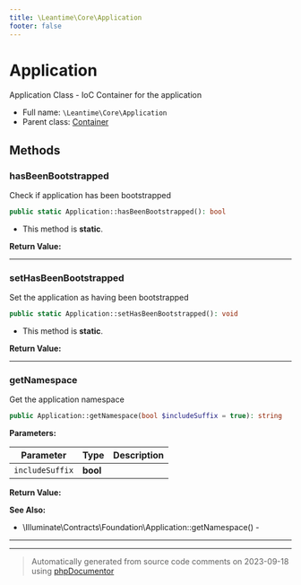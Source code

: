 ```yaml
---
title: \Leantime\Core\Application
footer: false
---
```


# Application

Application Class - IoC Container for the application



* Full name: `\Leantime\Core\Application`
* Parent class: [Container](../../../classes.md)



## Methods

### hasBeenBootstrapped

Check if application has been bootstrapped

```php
public static Application::hasBeenBootstrapped(): bool
```



* This method is **static**.





**Return Value:**





---
### setHasBeenBootstrapped

Set the application as having been bootstrapped

```php
public static Application::setHasBeenBootstrapped(): void
```



* This method is **static**.





**Return Value:**





---
### getNamespace

Get the application namespace

```php
public Application::getNamespace(bool $includeSuffix = true): string
```








**Parameters:**

| Parameter | Type | Description |
|-----------|------|-------------|
| `includeSuffix` | **bool** |  |


**Return Value:**




**See Also:**

* \Illuminate\Contracts\Foundation\Application::getNamespace() - 

---


---
> Automatically generated from source code comments on 2023-09-18 using [phpDocumentor](http://www.phpdoc.org/)
